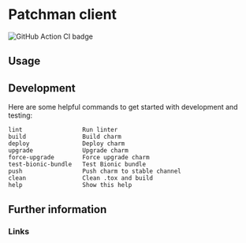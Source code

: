 # Patchman client

![GitHub Action CI badge](https://github.com/huntdatacenter/charm-patchman-client/workflows/ci/badge.svg)

<!-- [![License: MIT](https://img.shields.io/badge/License-MIT-yellow.svg)](https://opensource.org/licenses/MIT) -->

## Usage

## Development

Here are some helpful commands to get started with development and testing:

```
lint                 Run linter
build                Build charm
deploy               Deploy charm
upgrade              Upgrade charm
force-upgrade        Force upgrade charm
test-bionic-bundle   Test Bionic bundle
push                 Push charm to stable channel
clean                Clean .tox and build
help                 Show this help
```

## Further information

### Links
